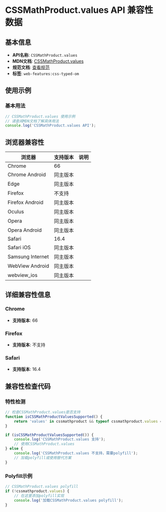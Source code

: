# CSSMathProduct.values API 兼容性数据

## 基本信息

- **API名称**: `CSSMathProduct.values`
- **MDN文档**: [CSSMathProduct.values](https://developer.mozilla.org/docs/Web/API/CSSMathProduct/values)
- **规范文档**: [查看规范](https://drafts.css-houdini.org/css-typed-om/#dom-cssmathproduct-values)
- **标签**: `web-features:css-typed-om`

## 使用示例

### 基本用法

```javascript
// CSSMathProduct.values 使用示例
// 请查阅MDN文档了解具体用法
console.log('CSSMathProduct.values API');
```

## 浏览器兼容性

| 浏览器 | 支持版本 | 说明 |
|--------|----------|------|
| Chrome | 66 |  |
| Chrome Android | 同主版本 |  |
| Edge | 同主版本 |  |
| Firefox | 不支持 |  |
| Firefox Android | 同主版本 |  |
| Oculus | 同主版本 |  |
| Opera | 同主版本 |  |
| Opera Android | 同主版本 |  |
| Safari | 16.4 |  |
| Safari iOS | 同主版本 |  |
| Samsung Internet | 同主版本 |  |
| WebView Android | 同主版本 |  |
| webview_ios | 同主版本 |  |

## 详细兼容性信息

### Chrome

- **支持版本**: 66

### Firefox

- **支持版本**: 不支持

### Safari

- **支持版本**: 16.4

## 兼容性检查代码

### 特性检测

```javascript
// 检查CSSMathProduct.values是否支持
function isCSSMathProductValuesSupported() {
    return 'values' in cssmathproduct && typeof cssmathproduct.values === 'function';
}

if (isCSSMathProductValuesSupported()) {
    console.log('CSSMathProduct.values 支持');
    // 使用CSSMathProduct.values
} else {
    console.log('CSSMathProduct.values 不支持，需要polyfill');
    // 加载polyfill或使用替代方案
}
```

### Polyfill示例

```javascript
// CSSMathProduct.values polyfill
if (!cssmathproduct.values) {
    // 在这里添加polyfill实现
    console.log('加载CSSMathProduct.values polyfill');
}
```


